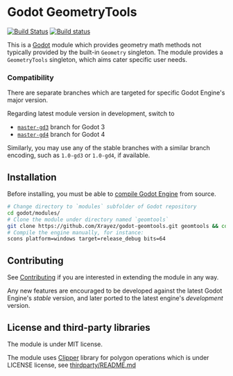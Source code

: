 # Godot GeometryTools

[![Build Status](https://travis-ci.com/Xrayez/godot-geomtools.svg?branch=master-gd3)](https://travis-ci.com/Xrayez/godot-geomtools)
[![Build status](https://ci.appveyor.com/api/projects/status/tbtra8e221si05bq/branch/master-gd3?svg=true)](https://ci.appveyor.com/project/Xrayez/godot-geomtools/branch/master-gd3)

This is a [Godot](https://github.com/godotengine/godot) module which provides
geometry math methods not typically provided by the built-in `Geometry`
singleton. The module provides a `GeometryTools` singleton, which aims cater
specific user needs.

### Compatibility
There are separate branches which are targeted for specific Godot Engine's major
version.

Regarding latest module version in development, switch to
* [`master-gd3`](https://github.com/Xrayez/godot-geomtools/tree/master-gd3) branch for Godot 3
* [`master-gd4`](https://github.com/Xrayez/godot-geomtools/tree/master-gd4) branch for Godot 4

Similarly, you may use any of the stable branches with a similar branch
encoding, such as `1.0-gd3` or `1.0-gd4`, if available.

## Installation

Before installing, you must be able to 
[compile Godot Engine](https://docs.godotengine.org/en/latest/development/compiling/) 
from source.

```bash
# Change directory to `modules` subfolder of Godot repository
cd godot/modules/
# Clone the module under directory named `geomtools`
git clone https://github.com/Xrayez/godot-geomtools.git geomtools && cd ..
# Compile the engine manually, for instance:
scons platform=windows target=release_debug bits=64
```

## Contributing
     
See [Contributing](CONTRIBUTING.md) if you are interested in extending the
module in any way.

Any new features are encouraged to be developed against the latest Godot
Engine's *stable* version, and later ported to the latest engine's *development*
version.

## License and third-party libraries

The module is under MIT license.

The module uses [Clipper](url) library for polygon operations which is under
LICENSE license, see [thirdparty/README.md](thirdparty/README.md)

